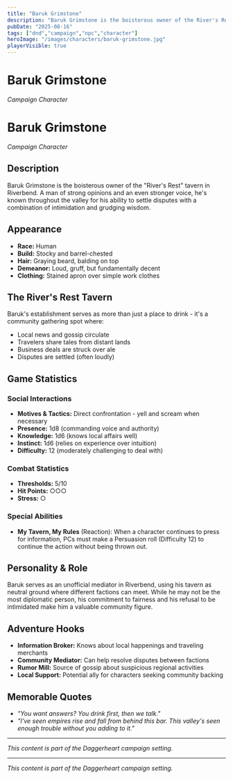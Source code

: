 ```yaml
---
title: "Baruk Grimstone"
description: "Baruk Grimstone is the boisterous owner of the River's Rest tavern in Riverbend."
pubDate: "2025-08-16"
tags: ["dnd","campaign","npc","character"]
heroImage: "/images/characters/baruk-grimstone.jpg"
playerVisible: true
---
```



# Baruk Grimstone
*Campaign Character*

# Baruk Grimstone
*Campaign Character*

## Description

Baruk Grimstone is the boisterous owner of the "River's Rest" tavern in Riverbend. A man of strong opinions and an even stronger voice, he's known throughout the valley for his ability to settle disputes with a combination of intimidation and grudging wisdom.

## Appearance

- **Race:** Human
- **Build:** Stocky and barrel-chested
- **Hair:** Graying beard, balding on top
- **Demeanor:** Loud, gruff, but fundamentally decent
- **Clothing:** Stained apron over simple work clothes

## The River's Rest Tavern

Baruk's establishment serves as more than just a place to drink - it's a community gathering spot where:
- Local news and gossip circulate
- Travelers share tales from distant lands  
- Business deals are struck over ale
- Disputes are settled (often loudly)

## Game Statistics

### Social Interactions
- **Motives & Tactics:** Direct confrontation - yell and scream when necessary
- **Presence:** 1d8 (commanding voice and authority)
- **Knowledge:** 1d6 (knows local affairs well)
- **Instinct:** 1d6 (relies on experience over intuition)
- **Difficulty:** 12 (moderately challenging to deal with)

### Combat Statistics
- **Thresholds:** 5/10
- **Hit Points:** ○○○
- **Stress:** ○

### Special Abilities
- **My Tavern, My Rules** (Reaction): When a character continues to press for information, PCs must make a Persuasion roll (Difficulty 12) to continue the action without being thrown out.

## Personality & Role

Baruk serves as an unofficial mediator in Riverbend, using his tavern as neutral ground where different factions can meet. While he may not be the most diplomatic person, his commitment to fairness and his refusal to be intimidated make him a valuable community figure.

## Adventure Hooks

- **Information Broker:** Knows about local happenings and traveling merchants
- **Community Mediator:** Can help resolve disputes between factions
- **Rumor Mill:** Source of gossip about suspicious regional activities
- **Local Support:** Potential ally for characters seeking community backing

## Memorable Quotes

- *"You want answers? You drink first, then we talk."*
- *"I've seen empires rise and fall from behind this bar. This valley's seen enough trouble without you adding to it."*

---

*This content is part of the Daggerheart campaign setting.*

---

*This content is part of the Daggerheart campaign setting.*